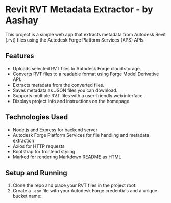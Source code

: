 # Revit RVT Metadata Extractor - by Aashay

This project is a simple web app that extracts metadata from Autodesk Revit (.rvt) files using the Autodesk Forge Platform Services (APS) APIs.

## Features

- Uploads selected RVT files to Autodesk Forge cloud storage.
- Converts RVT files to a readable format using Forge Model Derivative API.
- Extracts metadata from the converted files.
- Saves metadata as JSON files you can download.
- Supports multiple RVT files with a user-friendly web interface.
- Displays project info and instructions on the homepage.

## Technologies Used

- Node.js and Express for backend server
- Autodesk Forge Platform Services for file handling and metadata extraction
- Axios for HTTP requests
- Bootstrap for frontend styling
- Marked for rendering Markdown README as HTML

## Setup and Running

1. Clone the repo and place your RVT files in the project root.
2. Create a `.env` file with your Autodesk Forge credentials and a unique bucket name:

